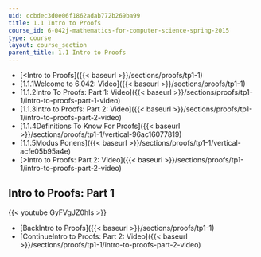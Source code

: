 ```yaml
---
uid: ccbdec3d0e06f1862adab772b269ba99
title: 1.1 Intro to Proofs
course_id: 6-042j-mathematics-for-computer-science-spring-2015
type: course
layout: course_section
parent_title: 1.1 Intro to Proofs
---
```


*   [<Intro to Proofs]({{< baseurl >}}/sections/proofs/tp1-1)
*   [1.1.1Welcome to 6.042: Video]({{< baseurl >}}/sections/proofs/tp1-1)
*   [1.1.2Intro To Proofs: Part 1: Video]({{< baseurl >}}/sections/proofs/tp1-1/intro-to-proofs-part-1-video)
*   [1.1.3Intro to Proofs: Part 2: Video]({{< baseurl >}}/sections/proofs/tp1-1/intro-to-proofs-part-2-video)
*   [1.1.4Definitions To Know For Proofs]({{< baseurl >}}/sections/proofs/tp1-1/vertical-96ac16077819)
*   [1.1.5Modus Ponens]({{< baseurl >}}/sections/proofs/tp1-1/vertical-acfe05b95a4e)
*   [\>Intro to Proofs: Part 2: Video]({{< baseurl >}}/sections/proofs/tp1-1/intro-to-proofs-part-2-video)

Intro to Proofs: Part 1
-----------------------

{{< youtube GyFVgJZ0hIs >}}

*   [BackIntro to Proofs]({{< baseurl >}}/sections/proofs/tp1-1)
*   [ContinueIntro to Proofs: Part 2: Video]({{< baseurl >}}/sections/proofs/tp1-1/intro-to-proofs-part-2-video)